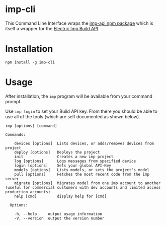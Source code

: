 # imp-cli

This Command Line Interface wraps the [imp-api npm package](https://github.com/matt-haines/imp-api) which is itself a wrapper for the [Electric Imp Build API](http://electricimp.com/docs/buildapi).

# Installation

```
npm install -g imp-cli
```

# Usage
After installation, the `imp` program will be available from your command prompt.

Use `imp login` to set your Build API key.  From there you should be able to use all of the tools (which are self documented as shown below).

```
imp [options] [command]

Commands:

    devices [options]  Lists devices, or adds/removes devices from project
    deploy [options]   Deploys the project
    init               Creates a new imp project
    log [options]      Logs messages from specified device
    login [options]    Sets your global API-Key
    models [options]   Lists models, or sets the project's model
    pull [options]     Fetches the most recent code from the imp server
    migrate [options]  Migrates model from one imp account to another (useful for commercial customers with dev accounts and limited access production accounts)
    help [cmd]         display help for [cmd]

  Options:

    -h, --help     output usage information
    -V, --version  output the version number
```
